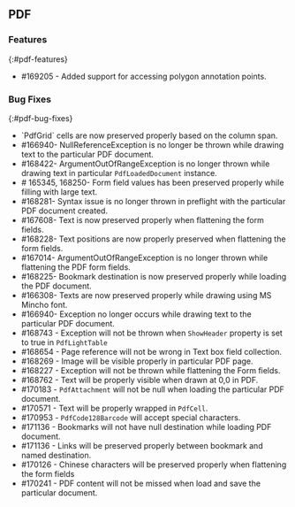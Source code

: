 ## PDF

### Features
{:#pdf-features}
* \#169205 - Added support for accessing polygon annotation points.

### Bug Fixes
{:#pdf-bug-fixes} 

* \`PdfGrid` cells are now preserved properly based on the column span.
* \#166940- NullReferenceException is no longer be thrown while drawing text to the particular PDF document.
* \#168422- ArgumentOutOfRangeException is no longer thrown while drawing text in particular `PdfLoadedDocument` instance.
* \# 165345, 168250- Form field values has been preserved properly while filling with large text. 
* \#168281- Syntax issue is no longer thrown in preflight with the particular PDF document created. 
* \#167608- Text is now preserved properly when flattening the form fields. 
* \#168228- Text positions are now properly preserved when flattening the form fields. 
* \#167014- ArgumentOutOfRangeException is no longer thrown while flattening the PDF form fields. 
* \#168225- Bookmark destination is now preserved properly while loading the PDF document.
* \#166308- Texts are now preserved properly while drawing using MS Mincho font.
* \#166940- Exception no longer occurs while drawing text to the particular PDF document.
* \#168743 - Exception will not be thrown when `ShowHeader` property is set to true in `PdfLightTable`
* \#168654 - Page reference will not be wrong in Text box field collection.
* \#168269 - Image will be visible properly in particular PDF page.
* \#168227 - Exception will not be thrown while flattening the Form fields.
* \#168762 - Text will be properly visible when drawn at 0,0 in PDF.
* \#170183 - `PdfAttachment` will not be null when loading the particular PDF document.
* \#170571 - Text will be properly wrapped in `PdfCell`.
* \#170953 - `PdfCode128Barcode` will accept special characters.
* \#171136 - Bookmarks will not have null destination while loading PDF document.
* \#171136 - Links will be preserved properly between bookmark and named destination.
* \#170126 - Chinese characters will be preserved properly when flattening the form fields
* \#170241 - PDF content will not be missed when load and save the particular document.
